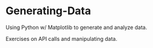# Generating-Data
Using Python w/ Matplotlib to generate and analyze data.

Exercises on API calls and manipulating data.
